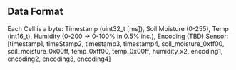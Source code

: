 ## Data Format
Each Cell is a byte: Timestamp (uint32_t [ms]), Soil Moisture (0-255), Temp (int16_t), Humidity (0-200 -> 0-100% in 0.5% inc.), Encoding (TBD)
Sensor: [timestamp1, timeStamp2, timestamp3, timestamp4, soil_moisture_0xff00, soil_moisture_0x00ff, temp_0xff00, temp_0x00ff, humidity_x2, encoding1, encoding2, encoding3, encoding4]
